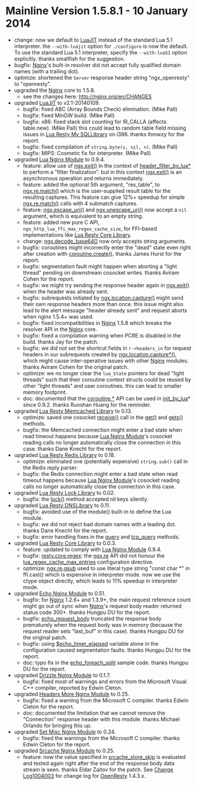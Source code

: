 <!---
    @title         Change Log1005008
    @creator       Yichun Zhang
    @created       2014-01-10 22:59 GMT
    @modifier      YichunZhang
    @modified      2014-01-11 21:36 GMT
    @changecount   57
--->


#  Mainline Version 1.5.8.1 - 10 January 2014
* change: now we default to [LuaJIT](luajit/) instead of the standard Lua 5.1 interpreter. the `--with-luajit` option for `./configure` is now the default. To use the standard Lua 5.1 interpreter, specify the `--with-lua51` option explicitly. thanks smallfish for the suggestion.
* bugfix: [Nginx](nginx/)'s built-in resolver did not accept fully qualified domain names (with a trailing dot).
* optimize: shortened the `Server` response header string "ngx_openresty" to "openresty".
* upgraded the [Nginx](nginx/) core to 1.5.8.
    * see the changes here: http://nginx.org/en/CHANGES
* upgraded [LuaJIT](luajit/) to v2.1-20140109.
    * bugfix: fixed ABC (Array Bounds Check) elimination. (Mike Pall)
    * bugfix: fixed MinGW build. (Mike Pall)
    * bugfix: x86: fixed stack slot counting for IR_CALLA (affects table.new). (Mike Pall) this could lead to random table field missing issues in [Lua Resty My SQLLibrary](lua-resty-mysql-library/) on i386. thanks lhmwzy for the report.
    * bugfix: fixed compilation of `string.byte(s, nil, n)`. (Mike Pall)
    * bugfix: MIPS: Cosmetic fix for interpreter. (Mike Pall)
* upgraded [Lua Nginx Module](lua-nginx-module/) to 0.9.4.
    * feature: allow use of [ngx.exit()](https://github.com/chaoslawful/lua-nginx-module#ngxexit) in the context of [header_filter_by_lua*](https://github.com/chaoslawful/lua-nginx-module#header_filter_by_lua) to perform a "filter finalization". but in this context [ngx.exit()](https://github.com/chaoslawful/lua-nginx-module#ngxexit) is an asynchronous operation and returns immediately.
    * feature: added the optional 5th argument, "res_table", to [ngx.re.match()](https://github.com/chaoslawful/lua-nginx-module#ngxrematch) which is the user-supplied result table for the resulting captures. This feature can give 12%+ speedup for simple [ngx.re.match()](https://github.com/chaoslawful/lua-nginx-module#ngxrematch) calls with 4 submatch captures.
    * feature: [ngx.escape_uri()](https://github.com/chaoslawful/lua-nginx-module#ngxescape_uri) and [ngx.unescape_uri()](https://github.com/chaoslawful/lua-nginx-module#ngxunescape_uri) now accept a `nil` argument, which is equivalent to an empty string.
    * feature: added new pure C API, `ngx_http_lua_ffi_max_regex_cache_size`, for FFI-based implementations like [Lua Resty Core Library](lua-resty-core-library/).
    * change: [ngx.decode_base64()](https://github.com/chaoslawful/lua-nginx-module#ngxdecode_base64) now only accepts string arguments.
    * bugfix: coroutines might incorrectly enter the "dead" state even right after creation with [coroutine.create()](https://github.com/chaoslawful/lua-nginx-module#coroutinecreate). thanks James Hurst for the report.
    * bugfix: segmentation fault might happen when aborting a "light thread" pending on downstream cosocket writes. thanks Aviram Cohen for the report.
    * bugfix: we might try sending the response header again in [ngx.exit()](https://github.com/chaoslawful/lua-nginx-module#ngxexit) when the header was already sent.
    * bugfix: subrequests initiated by [ngx.location.capture()](https://github.com/chaoslawful/lua-nginx-module#ngxlocationcapture) might send their own response headers more than once. this issue might also lead to the alert message "header already sent" and request aborts when nginx 1.5.4+ was used.
    * bugfix: fixed incompatibilities in [Nginx](nginx/) 1.5.8 which breaks the resolver API in the [Nginx](nginx/) core.
    * bugfix: fixed a compilation warning when PCRE is disabled in the build. thanks Jay for the patch.
    * bugfix: we did not set the shortcut fields in `r->headers_in` for request headers in our subrequests created by [ngx.location.capture*()](https://github.com/chaoslawful/lua-nginx-module#ngxlocationcapture), which might cause inter-operative issues with other [Nginx](nginx/) modules. thanks Aviram Cohen for the original patch.
    * optimize: we no longer clear the `lua_State` pointers for dead "light threads" such that their coroutine context structs could be reused by other "light threads" and user coroutines. this can lead to smaller memory footprint.
    * doc: documented that the [coroutine.*](https://github.com/chaoslawful/lua-nginx-module#coroutinecreate) API can be used in [init_by_lua](https://github.com/chaoslawful/lua-nginx-module#init_by_lua)* since 0.9.2. thanks Ruoshan Huang for the reminder.
* upgraded [Lua Resty Memcached Library](lua-resty-memcached-library/) to 0.13.
    * optimize: saved one cosocket [receive()](https://github.com/chaoslawful/lua-nginx-module#tcpsockreceive) call in the [get()](https://github.com/agentzh/lua-resty-memcached#get) and [gets()](https://github.com/agentzh/lua-resty-memcached#gets) methods.
    * bugfix: the Memcached connection might enter a bad state when read timeout happens because [Lua Nginx Module](lua-nginx-module/)'s cosocket reading calls no longer automatically close the connection in this case. thanks Dane Knecht for the report.
* upgraded [Lua Resty Redis Library](lua-resty-redis-library/) to 0.18.
    * optimize: eliminated one (potentially expensive) `string.sub()` call in the Redis reply parser.
    * bugfix: the Redis connection might enter a bad state when read timeout happens because [Lua Nginx Module](lua-nginx-module/)'s cosocket reading calls no longer automatically close the connection in this case.
* upgraded [Lua Resty Lock Library](lua-resty-lock-library/) to 0.02.
    * bugfix: the [lock()](https://github.com/agentzh/lua-resty-lock#lock) method accepted nil keys silently.
* upgraded [Lua Resty DNSLibrary](lua-resty-dns-library/) to 0.11.
    * bugfix: avoided use of the module() built-in to define the Lua module.
    * bugfix: we did not reject bad domain names with a leading dot. thanks Dane Knecht for the report.
    * bugfix: error handling fixes in the [query](https://github.com/agentzh/lua-resty-dns#query) and [tcp_query](https://github.com/agentzh/lua-resty-dns#tcp_query) methods.
* upgraded [Lua Resty Core Library](lua-resty-core-library/) to 0.0.3.
    * feature: updated to comply with [Lua Nginx Module](lua-nginx-module/) 0.9.4.
    * bugfix: [resty.core.regex](https://github.com/agentzh/lua-resty-core#restycoreregex): the [ngx.re](https://github.com/chaoslawful/lua-nginx-module#ngxrematch) API did not honour the [lua_regex_cache_max_entries](https://github.com/chaoslawful/lua-nginx-module#lua_regex_cache_max_entries) configuration directive.
    * optimize: [ngx.re.gsub](https://github.com/chaoslawful/lua-nginx-module#ngxregsub) used to use literal type string "const char *" in ffi.cast() which is expensive in interpreter mode. now we use the ctype object directly, which leads to 11% speedup in interpreter mode.
* upgraded [Echo Nginx Module](echo-nginx-module/) to 0.51.
    * bugfix: for [Nginx](nginx/) 1.2.6+ and 1.3.9+, the main request reference count might go out of sync when [Nginx](nginx/)'s request body reader returned status code 300+. thanks Hungpu DU for the report.
    * bugfix: [echo_request_body](https://github.com/agentzh/echo-nginx-module#echo_request_body) truncated the response body prematurely when the request body was in memory (because the request reader sets "last_buf" in this case). thanks Hungpu DU for the original patch.
    * bugfix: using [$echo_timer_elapsed](https://github.com/agentzh/echo-nginx-module#echo_timer_elapsed) variable alone in the configuration caused segmentation faults. thanks Hungpu DU for the report.
    * doc: typo fix in the [echo_foreach_split](https://github.com/agentzh/echo-nginx-module#echo_foreach_split) sample code. thanks Hungpu DU for the report.
* upgraded [Drizzle Nginx Module](drizzle-nginx-module/) to 0.1.7.
    * bugfix: fixed most of warnings and errors from the Microsoft Visual C++ compiler, reported by Edwin Cleton.
* upgraded [Headers More Nginx Module](headers-more-nginx-module/) to 0.25.
    * bugfix: fixed a warning from the Microsoft C compiler. thanks Edwin Cleton for the report.
    * doc: documented the limitation that we cannot remove the "Connection" response header with this module. thanks Michael Orlando for bringing this up.
* upgraded [Set Misc Nginx Module](set-misc-nginx-module/) to 0.24.
    * bugfix: fixed the warnings from the Microsoft C compiler. thanks Edwin Cleton for the report.
* upgraded [Srcache Nginx Module](srcache-nginx-module/) to 0.25.
    * feature: now the value specified in [srcache_store_skip](https://github.com/agentzh/srcache-nginx-module#srcache_store_skip) is evaluated and tested again right after the end of the response body data stream is seen. thanks Eldar Zaitov for the patch.
See [Change Log1004003](change-log-1004003/) for change log for [OpenResty](openresty/) 1.4.3.x.
